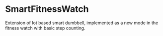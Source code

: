 # SmartFitnessWatch
Extension of Iot based smart dumbbell, implemented as a new mode in the fitness watch with basic step counting.
